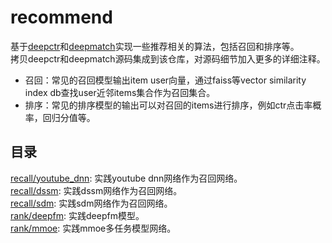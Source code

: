 # recommend
基于[deepctr](https://github.com/shenweichen/DeepCTR)和[deepmatch](https://github.com/shenweichen/DeepMatch)实现一些推荐相关的算法，包括召回和排序等。<br>
拷贝deepctr和deepmatch源码集成到该仓库，对源码细节加入更多的详细注释。
* 召回：常见的召回模型输出item user向量，通过faiss等vector similarity index db查找user近邻items集合作为召回集合。
* 排序：常见的排序模型的输出可以对召回的items进行排序，例如ctr点击率概率，回归分值等。

## 目录
[recall/youtube_dnn](https://github.com/zhaocc1106/ctr/tree/master/recall/youtube_dnn): 实践youtube dnn网络作为召回网络。<br>
[recall/dssm](https://github.com/zhaocc1106/ctr/tree/master/recall/dssm): 实践dssm网络作为召回网络。<br>
[recall/sdm](https://github.com/zhaocc1106/ctr/tree/master/recall/sdm): 实践sdm网络作为召回网络。<br>
[rank/deepfm](https://github.com/zhaocc1106/ctr/tree/master/rank/deepfm): 实践deepfm模型。<br>
[rank/mmoe](https://github.com/zhaocc1106/ctr/tree/master/rank/mmoe): 实践mmoe多任务模型网络。
